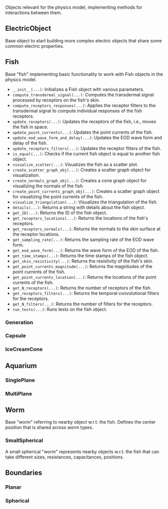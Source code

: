 Objects relevant for the physics model, implementing methods for interactions between them.

## ElectricObject
Base object to start building more complex electric objects that share some common electric properties.

## Fish
Base "fish" implementing basic functionality to work with Fish objects in the physics model. 
- `__init__(...)`: Initializes a Fish object with various parameters.
- `compute_transdermal_signal(...)`: Computes the transdermal signal processed by receptors on the fish's skin.
- `compute_receptors_responses(...)`: Applies the receptor filters to the transdermal signal to compute individual responses of the fish receptors.
- `update_receptors(...)`: Updates the receptors of the fish, i.e., moves the fish in space.
- `update_point_currents(...)`: Updates the point currents of the fish.
- `update_eod_wave_form_and_delay(...)`: Updates the EOD wave form and delay of the fish.
- `update_receptors_filters(...)`: Updates the receptor filters of the fish.
- `is_equal(...)`: Checks if the current fish object is equal to another fish object.
- `visualize_scatter(...)`: Visualizes the fish as a scatter plot.
- `create_scatter_graph_obj(...)`: Creates a scatter graph object for visualization.
- `create_normals_graph_obj(...)`: Creates a cone graph object for visualizing the normals of the fish.
- `create_point_currents_graph_obj(...)`: Creates a scatter graph object for visualizing the point currents of the fish.
- `visualize_triangulation(...)`: Visualizes the triangulation of the fish.
- `details(...)`: Returns a string with details about the fish object.
- `get_ID(...)`: Returns the ID of the fish object.
- `get_receptors_locations(...)`: Returns the locations of the fish's receptors.
- `get_receptors_normals(...)`: Returns the normals to the skin surface at the receptor locations.
- `get_sampling_rate(...)`: Returns the sampling rate of the EOD wave form.
- `get_eod_wave_form(...)`: Returns the wave form of the EOD of the fish.
- `get_time_stamps(...)`: Returns the time stamps of the fish object.
- `get_skin_resistivity(...)`: Returns the resistivity of the fish's skin.
- `get_point_currents_magnitude(...)`: Returns the magnitudes of the point currents of the fish.
- `get_point_currents_location(...)`: Returns the locations of the point currents of the fish.
- `get_N_receptors(...)`: Returns the number of receptors of the fish.
- `get_receptors_filters(...)`: Returns the temporal convolutional filters for the receptors.
- `get_N_filters(...)`: Returns the number of filters for the receptors.
- `run_tests(...)`: Runs tests on the fish object.

### Generation
### Capsule
### IceCreamCone


## Aquarium
### SinglePlane
### MultiPlane


## Worm
Base "worm" referring to nearby object w.r.t. the fish. Defines the center position that is shared across worm types.
### SmallSpherical
A small spherical "worm" represents nearby objects w.r.t. the fish that can take different sizes, resistances, capacitances, positions.


## Boundaries
### Planar
### Spherical



